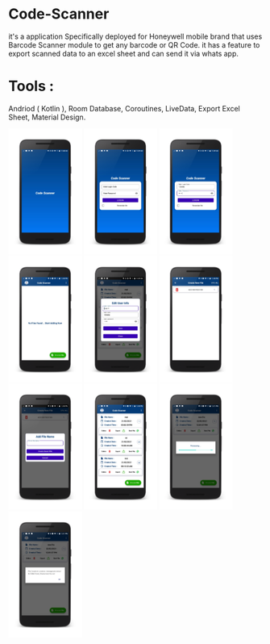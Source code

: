 # Code-Scanner

it's a application Specifically deployed for Honeywell mobile brand that uses Barcode Scanner module to get any barcode or QR Code. it has a feature to export scanned data to an excel sheet and can send it via whats app.

# Tools :

Andriod ( Kotlin ), Room Database, Coroutines, LiveData, Export Excel Sheet, Material Design.

<img src="Code-Scanner screen shots/1.png" height="250"> <img src="Code-Scanner screen shots/2.png" height="250"> <img src="Code-Scanner screen shots/3.png" height="250"> <img src="Code-Scanner screen shots/4.png" height="250"> <img src="Code-Scanner screen shots/5.png" height="250">
<img src="Code-Scanner screen shots/6.png" height="250"> <img src="Code-Scanner screen shots/7.png" height="250"> <img src="Code-Scanner screen shots/8.png" height="250"> <img src="Code-Scanner screen shots/9.png" height="250"> <img src="Code-Scanner screen shots/10.png" height="250">
